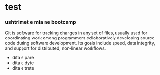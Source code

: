 # test
### ushtrimet e mia ne bootcamp


Git is software for tracking changes in any set of files, usually used for coordinating work among programmers collaboratively developing source code during software development. Its goals include speed, data integrity, and support for distributed, non-linear workflows.

* dita e pare
* dita e dyte
* dita e trete